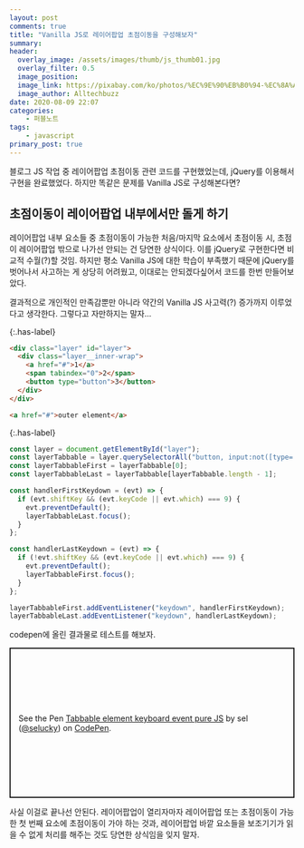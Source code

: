 ```yaml
---
layout: post
comments: true
title: "Vanilla JS로 레이어팝업 초점이동을 구성해보자"
summary:
header:
  overlay_image: /assets/images/thumb/js_thumb01.jpg
  overlay_filter: 0.5
  image_position:
  image_link: https://pixabay.com/ko/photos/%EC%9E%90%EB%B0%94-%EC%8A%A4%ED%81%AC%EB%A6%BD%ED%8A%B8-%ED%94%84%EB%A1%9C%EA%B7%B8%EB%9E%98%EB%A8%B8-%EC%BD%94%EB%93%9C-4523100/
  image_author: Alltechbuzz
date: 2020-08-09 22:07
categories:
    - 퍼블노트
tags:
    - javascript
primary_post: true
---
```


블로그 JS 작업 중 레이어팝업 초점이동 관련 코드를 구현했었는데, jQuery를 이용해서 구현을 완료했었다. 하지만 똑같은 문제를 Vanilla JS로 구성해본다면?

## 초점이동이 레이어팝업 내부에서만 돌게 하기

레이어팝업 내부 요소들 중 초점이동이 가능한 처음/마지막 요소에서 초점이동 시, 초점이 레이어팝업 밖으로 나가선 안되는 건 당연한 상식이다. 이를 jQuery로 구현한다면 비교적 수월(?)할 것임. 하지만 평소 Vanilla JS에 대한 학습이 부족했기 때문에 jQuery를 벗어나서 사고하는 게 상당히 어려웠고, 이대로는 안되겠다싶어서 코드를 한번 만들어보았다.

결과적으로 개인적인 만족감뿐만 아니라 약간의 Vanilla JS 사고력(?) 증가까지 이루었다고 생각한다. 그렇다고 자만하지는 말자...

{:.has-label}
```html
<div class="layer" id="layer">
  <div class="layer__inner-wrap">
    <a href="#">1</a>
    <span tabindex="0">2</span>
    <button type="button">3</button>
  </div>
</div>

<a href="#">outer element</a>
```

{:.has-label}
```javascript
const layer = document.getElementById("layer");
const layerTabbable = layer.querySelectorAll("button, input:not([type='hidden']), select, textarea, [href], [tabindex]:not([tabindex='-1'])");
const layerTabbableFirst = layerTabbable[0];
const layerTabbableLast = layerTabbable[layerTabbable.length - 1];

const handlerFirstKeydown = (evt) => {
  if (evt.shiftKey && (evt.keyCode || evt.which) === 9) {
    evt.preventDefault();
    layerTabbableLast.focus();
  }
};

const handlerLastKeydown = (evt) => {
  if (!evt.shiftKey && (evt.keyCode || evt.which) === 9) {
    evt.preventDefault();
    layerTabbableFirst.focus();
  }
};

layerTabbableFirst.addEventListener("keydown", handlerFirstKeydown);
layerTabbableLast.addEventListener("keydown", handlerLastKeydown);
```

codepen에 올린 결과물로 테스트를 해보자.

<p class="codepen" data-height="265" data-theme-id="default" data-default-tab="js,result" data-user="selucky" data-slug-hash="vYGOgZB" style="height: 265px; box-sizing: border-box; display: flex; align-items: center; justify-content: center; border: 2px solid; margin: 1em 0; padding: 1em;" data-pen-title="Tabbable element keyboard event pure JS">
  <span>See the Pen <a href="https://codepen.io/selucky/pen/vYGOgZB">
  Tabbable element keyboard event pure JS</a> by sel (<a href="https://codepen.io/selucky">@selucky</a>)
  on <a href="https://codepen.io">CodePen</a>.</span>
</p>
<script async src="https://static.codepen.io/assets/embed/ei.js"></script>

사실 이걸로 끝나선 안된다. 레이어팝업이 열리자마자 레이어팝업 또는 초점이동이 가능한 첫 번째 요소에 초점이동이 가야 하는 것과, 레이어팝업 바깥 요소들을 보조기기가 읽을 수 없게 처리를 해주는 것도 당연한 상식임을 잊지 말자.